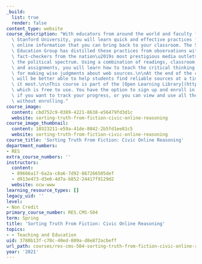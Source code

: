 ```yaml
---
_build:
  list: true
  render: false
content_type: website
course_description: "With educators from around the world and faculty from MIT and\
  \ Stanford University, you will learn quick and effective practices for evaluating\
  \ online information that you can bring back to your classroom. The Stanford History\
  \ Education Group has distilled these practices from observations with professional\
  \ fact-checkers from the nation\u2019s most prestigious media outlets from across\
  \ the political spectrum. Using a combination of readings, classroom practice lessons,\
  \ and assignments, you will learn how to teach the critical thinking skills needed\
  \ for making wise judgments about web sources.\n\nAt the end of the course, you\
  \ will be better able to help students find reliable sources at a time when we need\
  \ it most.\n\nThis course is part of the [Open Learning Library](https://openlearninglibrary.mit.edu/),\
  \ which is free to use. You have the option to sign up and enroll in the course\
  \ if you want to track your progress, or you can view and use all the materials\
  \ without enrolling."
course_image:
  content: cbd752c9-0389-4221-8638-e56479fd3d1c
  website: sorting-truth-from-fiction-civic-online-reasoning
course_image_thumbnail:
  content: 10323211-e59a-41de-8042-2b5fd1ee81c5
  website: sorting-truth-from-fiction-civic-online-reasoning
course_title: 'Sorting Truth From Fiction: Civic Online Reasoning'
department_numbers:
- RES
extra_course_numbers: ''
instructors:
  content:
  - 89666a17-6a2a-c8a6-7d92-867266505def
  - d913e473-d3e6-4d7a-b852-24417f9129d2
  website: ocw-www
learning_resource_types: []
legacy_uid: ''
level:
- Non Credit
primary_course_number: RES.CMS-504
term: Spring
title: 'Sorting Truth From Fiction: Civic Online Reasoning'
topics:
- - Teaching and Education
uid: 3780b13f-c78c-40ed-809a-d8e872acbeff
url_path: courses/res-cms-504-sorting-truth-from-fiction-civic-online-reasoning-spring-2021
year: '2021'
---
```

